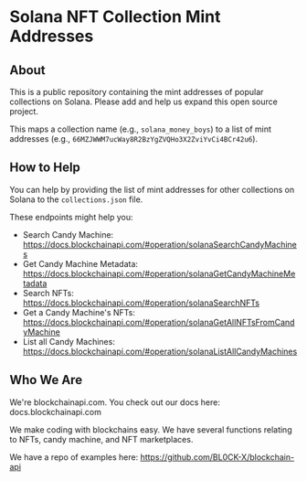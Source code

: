 # Solana NFT Collection Mint Addresses

## About

This is a public repository containing the mint addresses of popular collections on Solana. Please add and help us expand this open source project.

This maps a collection name (e.g., `solana_money_boys`) to a list of mint addresses (e.g., `66MZJWWM7ucWay8R2BzYgZVQHo3X2ZviYvCi4BCr42u6`).

## How to Help

You can help by providing the list of mint addresses for other collections on Solana to the `collections.json` file.

These endpoints might help you:
- Search Candy Machine: https://docs.blockchainapi.com/#operation/solanaSearchCandyMachines
- Get Candy Machine Metadata: https://docs.blockchainapi.com/#operation/solanaGetCandyMachineMetadata
- Search NFTs: https://docs.blockchainapi.com/#operation/solanaSearchNFTs
- Get a Candy Machine's NFTs: https://docs.blockchainapi.com/#operation/solanaGetAllNFTsFromCandyMachine
- List all Candy Machines: https://docs.blockchainapi.com/#operation/solanaListAllCandyMachines

## Who We Are

We're blockchainapi.com. You check out our docs here: docs.blockchainapi.com

We make coding with blockchains easy. We have several functions relating to NFTs, candy machine, and NFT marketplaces. 

We have a repo of examples here: https://github.com/BL0CK-X/blockchain-api
